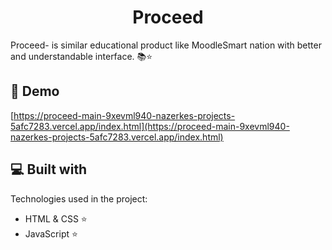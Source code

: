 <h1 align="center" id="title">Proceed</h1>

<p id="description">Proceed- is similar educational product like MoodleSmart nation with better and understandable interface. 📚⭐</p>

<h2>🚀 Demo</h2>

[https://proceed-main-9xevml940-nazerkes-projects-5afc7283.vercel.app/index.html](https://proceed-main-9xevml940-nazerkes-projects-5afc7283.vercel.app/index.html)

  
  
<h2>💻 Built with</h2>

Technologies used in the project:

*   HTML & CSS ⭐
*   JavaScript ⭐
